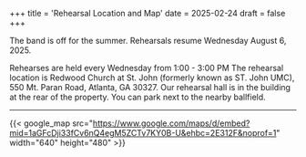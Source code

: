 +++
title = 'Rehearsal Location and Map'
date = 2025-02-24
draft = false
+++

The band is off for the summer.  Rehearsals resume Wednesday August 6, 2025.

Rehearses are held every Wednesday from 1:00 - 3:00 PM The rehearsal location is Redwood Church at St. John (formerly known as ST. John UMC), 550 Mt. Paran Road, Atlanta, GA 30327.
Our rehearsal hall is in the building at the rear of the property.  You can park next to the nearby ballfield.

---

{{< google_map src="https://www.google.com/maps/d/embed?mid=1aGFcDji33fCv6nQ4egM5ZCTv7KY0B-U&ehbc=2E312F&noprof=1" width="640" height="480" >}}